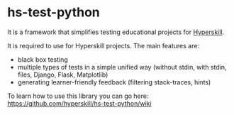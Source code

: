 # hs-test-python
It is a framework that simplifies testing educational projects for [Hyperskill](https://hyperskill.org).

It is required to use for Hyperskill projects. The main features are:
* black box testing
* multiple types of tests in a simple unified way (without stdin, with stdin, files, Django, Flask, Matplotlib)
* generating learner-friendly feedback (filtering stack-traces, hints)

To learn how to use this library you can go here:
https://github.com/hyperskill/hs-test-python/wiki
